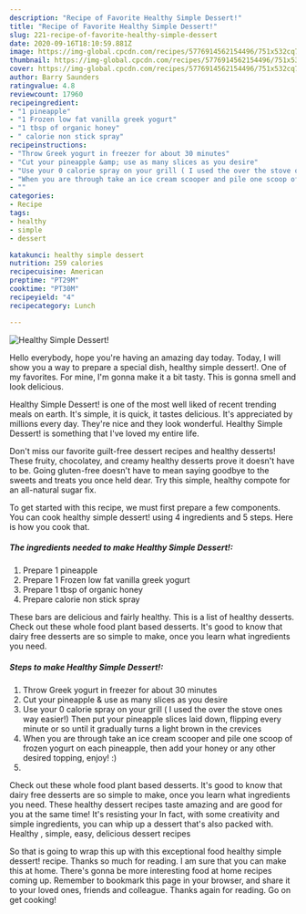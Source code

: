```yaml
---
description: "Recipe of Favorite Healthy Simple Dessert!"
title: "Recipe of Favorite Healthy Simple Dessert!"
slug: 221-recipe-of-favorite-healthy-simple-dessert
date: 2020-09-16T18:10:59.881Z
image: https://img-global.cpcdn.com/recipes/5776914562154496/751x532cq70/healthy-simple-dessert-recipe-main-photo.jpg
thumbnail: https://img-global.cpcdn.com/recipes/5776914562154496/751x532cq70/healthy-simple-dessert-recipe-main-photo.jpg
cover: https://img-global.cpcdn.com/recipes/5776914562154496/751x532cq70/healthy-simple-dessert-recipe-main-photo.jpg
author: Barry Saunders
ratingvalue: 4.8
reviewcount: 17960
recipeingredient:
- "1 pineapple"
- "1 Frozen low fat vanilla greek yogurt"
- "1 tbsp of organic honey"
- " calorie non stick spray"
recipeinstructions:
- "Throw Greek yogurt in freezer for about 30 minutes"
- "Cut your pineapple &amp; use as many slices as you desire"
- "Use your 0 calorie spray on your grill ( I used the over the stove ones way easier!) Then put your pineapple slices laid down, flipping every minute or so until it gradually turns a light brown in the crevices"
- "When you are through take an ice cream scooper and pile one scoop of frozen yogurt on each pineapple, then add your honey or any other desired topping, enjoy! :)"
- ""
categories:
- Recipe
tags:
- healthy
- simple
- dessert

katakunci: healthy simple dessert 
nutrition: 259 calories
recipecuisine: American
preptime: "PT29M"
cooktime: "PT30M"
recipeyield: "4"
recipecategory: Lunch

---
```



![Healthy Simple Dessert!](https://img-global.cpcdn.com/recipes/5776914562154496/751x532cq70/healthy-simple-dessert-recipe-main-photo.jpg)

Hello everybody, hope you're having an amazing day today. Today, I will show you a way to prepare a special dish, healthy simple dessert!. One of my favorites. For mine, I'm gonna make it a bit tasty. This is gonna smell and look delicious.

Healthy Simple Dessert! is one of the most well liked of recent trending meals on earth. It's simple, it is quick, it tastes delicious. It's appreciated by millions every day. They're nice and they look wonderful. Healthy Simple Dessert! is something that I've loved my entire life.

Don&#39;t miss our favorite guilt-free dessert recipes and healthy desserts! These fruity, chocolatey, and creamy healthy desserts prove it doesn&#39;t have to be. Going gluten-free doesn&#39;t have to mean saying goodbye to the sweets and treats you once held dear. Try this simple, healthy compote for an all-natural sugar fix.


To get started with this recipe, we must first prepare a few components. You can cook healthy simple dessert! using 4 ingredients and 5 steps. Here is how you cook that.

<!--inarticleads1-->

##### The ingredients needed to make Healthy Simple Dessert!:

1. Prepare 1 pineapple
1. Prepare 1 Frozen low fat vanilla greek yogurt
1. Prepare 1 tbsp of organic honey
1. Prepare  calorie non stick spray


These bars are delicious and fairly healthy. This is a list of healthy desserts. Check out these whole food plant based desserts. It&#39;s good to know that dairy free desserts are so simple to make, once you learn what ingredients you need. 

<!--inarticleads2-->

##### Steps to make Healthy Simple Dessert!:

1. Throw Greek yogurt in freezer for about 30 minutes
1. Cut your pineapple &amp; use as many slices as you desire
1. Use your 0 calorie spray on your grill ( I used the over the stove ones way easier!) Then put your pineapple slices laid down, flipping every minute or so until it gradually turns a light brown in the crevices
1. When you are through take an ice cream scooper and pile one scoop of frozen yogurt on each pineapple, then add your honey or any other desired topping, enjoy! :)
1. 


Check out these whole food plant based desserts. It&#39;s good to know that dairy free desserts are so simple to make, once you learn what ingredients you need. These healthy dessert recipes taste amazing and are good for you at the same time! It&#39;s resisting your In fact, with some creativity and simple ingredients, you can whip up a dessert that&#39;s also packed with. Healthy , simple, easy, delicious dessert recipes 

So that is going to wrap this up with this exceptional food healthy simple dessert! recipe. Thanks so much for reading. I am sure that you can make this at home. There's gonna be more interesting food at home recipes coming up. Remember to bookmark this page in your browser, and share it to your loved ones, friends and colleague. Thanks again for reading. Go on get cooking!
